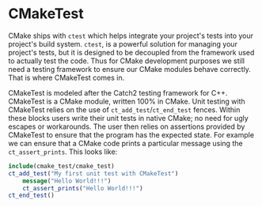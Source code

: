 # CMakeTest

CMake ships with `ctest` which helps integrate your project's tests into your
project's build system. `ctest`, is a powerful solution for managing your
project's tests, but it is designed to be decoupled from the framework used to
actually test the code. Thus for CMake development purposes we still need a
testing framework to ensure our CMake modules behave correctly. That is where
CMakeTest comes in.

CMakeTest is modeled after the Catch2 testing framework for C++. CMakeTest is a
CMake module, written 100% in CMake. Unit testing with CMakeTest relies on the
use of `ct_add_test`/`ct_end_test` fences. Within these blocks users write their
unit tests in native CMake; no need for ugly escapes or workarounds. The user
then relies on assertions provided by CMakeTest to ensure that the program has
the expected state. For example we can ensure that a CMake code prints a
particular message using the `ct_assert_prints`. This looks like:

```.cmake
include(cmake_test/cmake_test)
ct_add_test("My first unit test with CMakeTest")
    message("Hello World!!!")
    ct_assert_prints("Hello World!!!")
ct_end_test()
```
